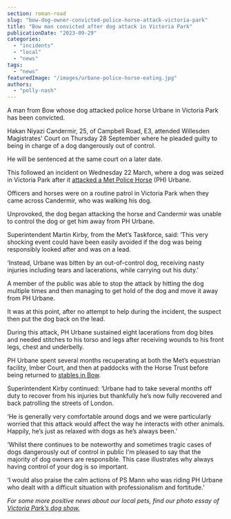 ```yaml
---
section: roman-road
slug: "bow-dog-owner-convicted-police-horse-attack-victoria-park"
title: "Bow man convicted after dog attack in Victoria Park"
publicationDate: "2023-09-29"
categories: 
  - "incidents"
  - "local"
  - "news"
tags: 
  - "news"
featuredImage: "/images/urbane-police-horse-eating.jpg"
authors: 
  - "polly-nash"
---
```


A man from Bow whose dog attacked police horse Urbane in Victoria Park has been convicted. 

Hakan Niyazi Candermir, 25, of Campbell Road, E3, attended Willesden Magistrates' Court on Thursday 28 September where he pleaded guilty to being in charge of a dog dangerously out of control.

He will be sentenced at the same court on a later date.

This followed an incident on Wednesday 22 March, where a dog was seized in Victoria Park after it [attacked a Met Police Horse](https://romanroadlondon.com/police-horse-dog-attack-victoria-park/) (PH) Urbane.

Officers and horses were on a routine patrol in Victoria Park when they came across Candermir, who was walking his dog.

Unprovoked, the dog began attacking the horse and Candermir was unable to control the dog or get him away from PH Urbane.

Superintendent Martin Kirby, from the Met’s Taskforce, said: ‘This very shocking event could have been easily avoided if the dog was being responsibly looked after and was on a lead.

‘Instead, Urbane was bitten by an out-of-control dog, receiving nasty injuries including tears and lacerations, while carrying out his duty.’

A member of the public was able to stop the attack by hitting the dog multiple times and then managing to get hold of the dog and move it away from PH Urbane.

It was at this point, after no attempt to help during the incident, the suspect then put the dog back on the lead.

During this attack, PH Urbane sustained eight lacerations from dog bites and needed stitches to his torso and legs after receiving wounds to his front legs, chest and underbelly.

PH Urbane spent several months recuperating at both the Met’s equestrian facility, Imber Court, and then at paddocks with the Horse Trust before being returned to [stables in Bow](https://romanroadlondon.com/bow-police-stables/).

Superintendent Kirby continued: ‘Urbane had to take several months off duty to recover from his injuries but thankfully he’s now fully recovered and back patrolling the streets of London.

‘He is generally very comfortable around dogs and we were particularly worried that this attack would affect the way he interacts with other animals. Happily, he’s just as relaxed with dogs as he’s always been.’

‘Whilst there continues to be noteworthy and sometimes tragic cases of dogs dangerously out of control in public I'm pleased to say that the majority of dog owners are responsible. This case illustrates why always having control of your dog is so important.

‘I would also praise the calm actions of PS Mann who was riding PH Urbane who dealt with a difficult situation with professionalism and fortitude.’

_For some more positive news about our local pets, find our photo essay of_ [_Victoria Park’s dog show._](https://romanroadlondon.com/victoria-park-dog-show-2019-gallery/) 


